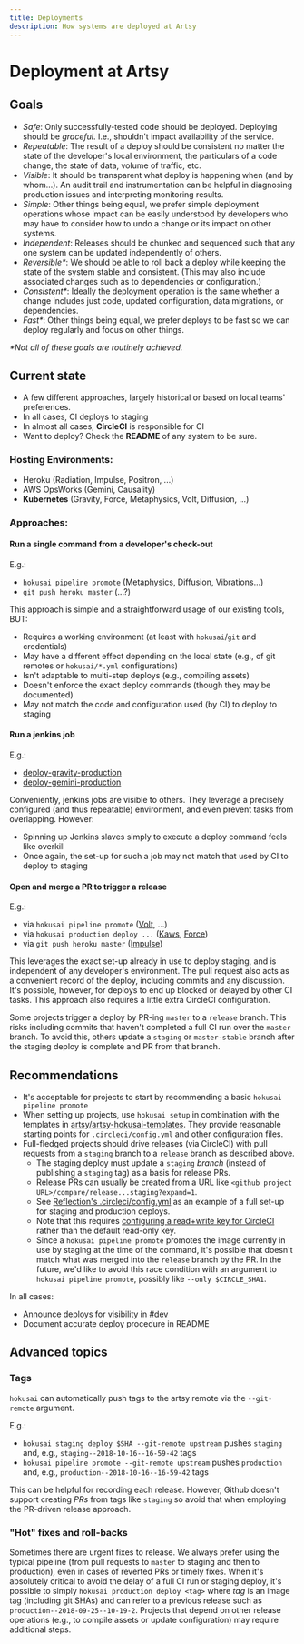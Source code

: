 ```yaml
---
title: Deployments
description: How systems are deployed at Artsy
---
```


# Deployment at Artsy

## Goals

- _Safe_: Only successfully-tested code should be deployed. Deploying should be _graceful_. I.e., shouldn't impact
  availability of the service.
- _Repeatable_: The result of a deploy should be consistent no matter the state of the developer's local
  environment, the particulars of a code change, the state of data, volume of traffic, etc.
- _Visible_: It should be transparent what deploy is happening when (and by whom...). An audit trail and
  instrumentation can be helpful in diagnosing production issues and interpreting monitoring results.
- _Simple_: Other things being equal, we prefer simple deployment operations whose impact can be easily understood
  by developers who may have to consider how to undo a change or its impact on other systems.
- _Independent_: Releases should be chunked and sequenced such that any one system can be updated independently of
  others.
- _Reversible\*_: We should be able to roll back a deploy while keeping the state of the system stable and
  consistent. (This may also include associated changes such as to dependencies or configuration.)
- _Consistent\*_: Ideally the deployment operation is the same whether a change includes just code, updated
  configuration, data migrations, or dependencies.
- _Fast\*_: Other things being equal, we prefer deploys to be fast so we can deploy regularly and focus on other
  things.

_\*Not all of these goals are routinely achieved._

## Current state

- A few different approaches, largely historical or based on local teams' preferences.
- In all cases, CI deploys to staging
- In almost all cases, **CircleCI** is responsible for CI
- Want to deploy? Check the **README** of any system to be sure.

### Hosting Environments:

- Heroku (Radiation, Impulse, Positron, ...)
- AWS OpsWorks (Gemini, Causality)
- **Kubernetes** (Gravity, Force, Metaphysics, Volt, Diffusion, ...)

### Approaches:

#### Run a single command from a developer's check-out

E.g.:

- `hokusai pipeline promote` (Metaphysics, Diffusion, Vibrations...)
- `git push heroku master` (...?)

This approach is simple and a straightforward usage of our existing tools, BUT:

- Requires a working environment (at least with `hokusai`/`git` and credentials)
- May have a different effect depending on the local state (e.g., of git remotes or `hokusai/*.yml` configurations)
- Isn't adaptable to multi-step deploys (e.g., compiling assets)
- Doesn't enforce the exact deploy commands (though they may be documented)
- May not match the code and configuration used (by CI) to deploy to staging

#### Run a jenkins job

E.g.:

- [deploy-gravity-production](https://joe.artsy.net/job/deploy-gravity-production/)
- [deploy-gemini-production](https://joe.artsy.net/job/deploy-gemini-production/)

Conveniently, jenkins jobs are visible to others. They leverage a precisely configured (and thus repeatable)
environment, and even prevent tasks from overlapping. However:

- Spinning up Jenkins slaves simply to execute a deploy command feels like overkill
- Once again, the set-up for such a job may not match that used by CI to deploy to staging

#### Open and merge a PR to trigger a release

E.g.:

- via `hokusai pipeline promote` ([Volt](https://github.com/artsy/volt/blob/master/.circleci/config.yml), ...)
- via `hokusai production deploy ...`
  ([Kaws](https://github.com/artsy/kaws/blob/2e8e0ca8be2bc14e30e979cf2481e01767762f5e/.circleci/config.yml),
  [Force](https://github.com/artsy/force/blob/4e81b8f92d40bcdcd6c575be31ac561e1500f203/.circleci/config.yml))
- via `git push heroku master` ([Impulse](https://github.com/artsy/impulse/blob/master/.circleci/config.yml))

This leverages the exact set-up already in use to deploy staging, and is independent of any developer's
environment. The pull request also acts as a convenient record of the deploy, including commits and any discussion.
It's possible, however, for deploys to end up blocked or delayed by other CI tasks. This approach also requires a
little extra CircleCI configuration.

Some projects trigger a deploy by PR-ing `master` to a `release` branch. This risks including commits that haven't
completed a full CI run over the `master` branch. To avoid this, others update a `staging` or `master-stable`
branch after the staging deploy is complete and PR from that branch.

## Recommendations

- It's acceptable for projects to start by recommending a basic `hokusai pipeline promote`
- When setting up projects, use `hokusai setup` in combination with the templates in
  [artsy/artsy-hokusai-templates](https://github.com/artsy/artsy-hokusai-templates). They provide reasonable
  starting points for `.circleci/config.yml` and other configuration files.
- Full-fledged projects should drive releases (via CircleCI) with pull requests from a `staging` branch to a
  `release` branch as described above.
  - The staging deploy must update a `staging` _branch_ (instead of publishing a `staging` tag) as a basis for
    release PRs.
  - Release PRs can usually be created from a URL like `<github project URL>/compare/release...staging?expand=1`.
  - See [Reflection's .circleci/config.yml](https://github.com/artsy/reflection/blob/master/.circleci/config.yml)
    as an example of a full set-up for staging and production deploys.
  - Note that this requires
    [configuring a read+write key for CircleCI](https://circleci.com/docs/2.0/gh-bb-integration/#creating-a-github-user-key)
    rather than the default read-only key.
  - Since a `hokusai pipeline promote` promotes the image currently in use by staging at the time of the command,
    it's possible that doesn't match what was merged into the `release` branch by the PR. In the future, we'd like
    to avoid this race condition with an argument to `hokusai pipeline promote`, possibly like
    `--only $CIRCLE_SHA1`.

In all cases:

- Announce deploys for visibility in [#dev](https://artsy.slack.com/messages/dev)
- Document accurate deploy procedure in README

## Advanced topics

### Tags

`hokusai` can automatically push tags to the artsy remote via the `--git-remote` argument.

E.g.:

- `hokusai staging deploy $SHA --git-remote upstream` pushes `staging` and, e.g., `staging--2018-10-16--16-59-42`
  tags
- `hokusai pipeline promote --git-remote upstream` pushes `production` and, e.g.,
  `production--2018-10-16--16-59-42` tags

This can be helpful for recording each release. However, Github doesn't support creating _PRs_ from tags like
`staging` so avoid that when employing the PR-driven release approach.

### "Hot" fixes and roll-backs

Sometimes there are urgent fixes to release. We always prefer using the typical pipeline (from pull requests to
`master` to staging and then to production), even in cases of reverted PRs or timely fixes. When it's absolutely
critical to avoid the delay of a full CI run or staging deploy, it's possible to simply
`hokusai production deploy <tag>` where _tag_ is an image tag (including git SHAs) and can refer to a previous
release such as `production--2018-09-25--10-19-2`. Projects that depend on other release operations (e.g., to
compile assets or update configuration) may require additional steps.
